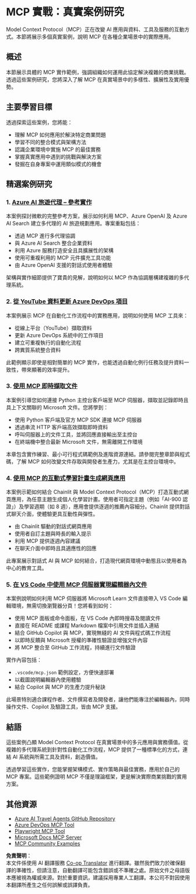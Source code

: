 <!--
CO_OP_TRANSLATOR_METADATA:
{
  "original_hash": "671162f2687253f22af11187919ed02d",
  "translation_date": "2025-06-21T13:39:59+00:00",
  "source_file": "09-CaseStudy/README.md",
  "language_code": "tw"
}
-->
# MCP 實戰：真實案例研究

Model Context Protocol（MCP）正在改變 AI 應用與資料、工具及服務的互動方式。本節將展示多個真實案例，說明 MCP 在各種企業場景中的實際應用。

## 概述

本節展示具體的 MCP 實作範例，強調組織如何運用此協定解決複雜的商業挑戰。透過這些案例研究，您將深入了解 MCP 在真實場景中的多樣性、擴展性及實用優勢。

## 主要學習目標

透過探索這些案例，您將能：

- 理解 MCP 如何應用於解決特定商業問題
- 學習不同的整合模式與架構方法
- 認識企業環境中實施 MCP 的最佳實務
- 掌握真實應用中遇到的挑戰與解決方案
- 發掘在自身專案中運用類似模式的機會

## 精選案例研究

### 1. [Azure AI 旅遊代理 – 參考實作](./travelagentsample.md)

本案例探討微軟的完整參考方案，展示如何利用 MCP、Azure OpenAI 及 Azure AI Search 建立多代理的 AI 旅遊規劃應用。專案重點包括：

- 透過 MCP 進行多代理協調
- 與 Azure AI Search 整合企業資料
- 利用 Azure 服務打造安全且具擴展性的架構
- 使用可重複利用的 MCP 元件擴充工具功能
- 由 Azure OpenAI 支援的對話式使用者體驗

架構與實作細節提供了寶貴的見解，說明如何以 MCP 作為協調層構建複雜的多代理系統。

### 2. [從 YouTube 資料更新 Azure DevOps 項目](./UpdateADOItemsFromYT.md)

本案例展示 MCP 在自動化工作流程中的實務應用，說明如何使用 MCP 工具來：

- 從線上平台（YouTube）擷取資料
- 更新 Azure DevOps 系統中的工作項目
- 建立可重複執行的自動化流程
- 跨異質系統整合資料

此範例顯示即使是相對簡單的 MCP 實作，也能透過自動化例行任務及提升資料一致性，帶來顯著的效率提升。

### 3. [使用 MCP 即時擷取文件](./docs-mcp/README.md)

本案例引導您如何連接 Python 主控台客戶端至 MCP 伺服器，擷取並記錄即時且具上下文關聯的 Microsoft 文件。您將學到：

- 使用 Python 客戶端及官方 MCP SDK 連接 MCP 伺服器
- 透過串流 HTTP 客戶端高效擷取即時資料
- 呼叫伺服器上的文件工具，並將回應直接輸出至主控台
- 在終端機中整合最新 Microsoft 文件，無需離開工作環境

本章包含實作練習、最小可行程式碼範例及進階資源連結。請參閱完整章節與程式碼，了解 MCP 如何改變文件存取與開發者生產力，尤其是在主控台環境中。

### 4. [使用 MCP 的互動式學習計畫生成網頁應用](./docs-mcp/README.md)

本案例示範如何結合 Chainlit 與 Model Context Protocol（MCP）打造互動式網頁應用，為任意主題生成個人化學習計畫。使用者可指定主題（例如「AI-900 認證」）及學習週期（如 8 週），應用會提供逐週的推薦內容細分。Chainlit 提供對話式聊天介面，使體驗更具互動性與彈性。

- 由 Chainlit 驅動的對話式網頁應用
- 使用者自訂主題與時長的輸入提示
- 利用 MCP 提供逐週內容建議
- 在聊天介面中即時且具適應性的回應

此專案展示對話式 AI 與 MCP 如何結合，打造現代網頁環境中動態且以使用者為中心的教育工具。

### 5. [在 VS Code 中使用 MCP 伺服器實現編輯器內文件](./docs-mcp/README.md)

本案例說明如何利用 MCP 伺服器將 Microsoft Learn 文件直接帶入 VS Code 編輯環境，無需切換瀏覽器分頁！您將看到如何：

- 使用 MCP 面板或命令面板，在 VS Code 內即時搜尋及閱讀文件
- 直接在 README 或課程 Markdown 檔案中引用文件並插入連結
- 結合 GitHub Copilot 與 MCP，實現無縫的 AI 文件與程式碼工作流程
- 以即時反饋與 Microsoft 授權的準確性驗證並增強文件內容
- 將 MCP 整合至 GitHub 工作流程，持續進行文件驗證

實作內容包括：
- `.vscode/mcp.json` 範例設定，方便快速部署
- 以截圖說明編輯器內使用體驗
- 結合 Copilot 與 MCP 的生產力提升秘訣

此場景特別適合課程作者、文件撰寫者及開發者，讓他們能專注於編輯器內，同時操作文件、Copilot 及驗證工具，皆由 MCP 支援。

## 結語

這些案例凸顯 Model Context Protocol 在真實場景中的多元應用與實務價值。從複雜的多代理系統到針對性自動化工作流程，MCP 提供了一種標準化的方式，連結 AI 系統與所需工具及資料，創造價值。

透過學習這些實作，您能掌握架構模式、實作策略與最佳實務，應用於自己的 MCP 專案。這些範例證明 MCP 不僅是理論框架，更是解決實際商業挑戰的實用方案。

## 其他資源

- [Azure AI Travel Agents GitHub Repository](https://github.com/Azure-Samples/azure-ai-travel-agents)
- [Azure DevOps MCP Tool](https://github.com/microsoft/azure-devops-mcp)
- [Playwright MCP Tool](https://github.com/microsoft/playwright-mcp)
- [Microsoft Docs MCP Server](https://github.com/MicrosoftDocs/mcp)
- [MCP Community Examples](https://github.com/microsoft/mcp)

**免責聲明**：  
本文件係使用 AI 翻譯服務 [Co-op Translator](https://github.com/Azure/co-op-translator) 進行翻譯。雖然我們致力於確保翻譯的準確性，但請注意，自動翻譯可能包含錯誤或不準確之處。原始文件之母語版本應被視為權威來源。對於重要資訊，建議採用專業人工翻譯。本公司不對因使用本翻譯所產生之任何誤解或誤譯負責。